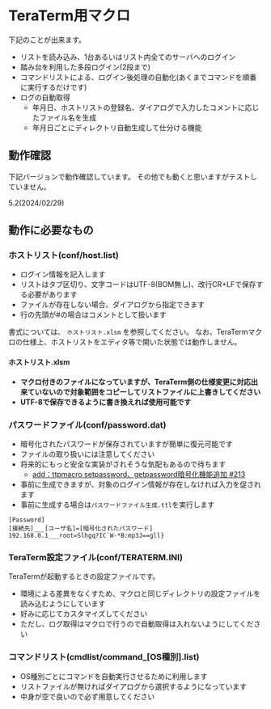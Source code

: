 # TeraTerm用マクロ
下記のことが出来ます。

* リストを読み込み、1台あるいはリスト内全てのサーバへのログイン
* 踏み台を利用した多段ログイン(2段まで)
* コマンドリストによる、ログイン後処理の自動化(あくまでコマンドを順番に実行するだけです)
* ログの自動取得
  * 年月日、ホストリストの登録名、ダイアログで入力したコメントに応じたファイル名を生成
  * 年月日ごとにディレクトリ自動生成して仕分ける機能

## 動作確認
下記バージョンで動作確認しています。
その他でも動くと思いますがテストしていません。

5.2(2024/02/29)

## 動作に必要なもの
### ホストリスト(conf/host.list)
- ログイン情報を記入します
- リストはタブ区切り、文字コードはUTF-8(BOM無し)、改行CR+LFで保存する必要があります
- ファイルが存在しない場合、ダイアログから指定できます
- 行の先頭が#の場合はコメントとして扱います

書式については、 `ホストリスト.xlsm` を参照してください。
なお、TeraTermマクロの仕様上、ホストリストをエディタ等で開いた状態では動作しません。

#### ホストリスト.xlsm
- **マクロ付きのファイルになっていますが、TeraTerm側の仕様変更に対応出来ていないので対象範囲をコピーしてリストファイルに上書きしてください**
- **UTF-8で保存できるように書き換えれば使用可能です**


### パスワードファイル(conf/password.dat) 
- 暗号化されたパスワードが保存されていますが簡単に復元可能です
- ファイルの取り扱いには注意してください
- 将来的にもっと安全な実装がされそうな気配もあるので待ちます
  - [add：ttpmacro setpassword、getpassword暗号化機能追加 #213](https://github.com/TeraTermProject/teraterm/issues/213)
- 事前に生成できますが、対象のログイン情報が存在しなければ入力を促されます
- 事前に生成する場合は`パスワードファイル生成.ttl`を実行します

```
[Password]
[接続先]___[ユーザ名]=[暗号化されたパスワード]
192.168.0.1___root=Slhgq?IC`W-*B:mp3J==gll}
```

### TeraTerm設定ファイル(conf/TERATERM.INI)

TeraTermが起動するときの設定ファイルです。

- 環境による差異をなくすため、マクロと同じディレクトリの設定ファイルを読み込むようにしています
- 好みに応じてカスタマイズしてください
- ただし、ログ取得はマクロで行うので自動取得は入れないようにしてください

### コマンドリスト(cmdlist/command_[OS種別].list)

- OS種別ごとにコマンドを自動実行させるために利用します
- リストファイルが無ければダイアログから選択するようになっています
- 中身が空で良いので必ず用意してください
